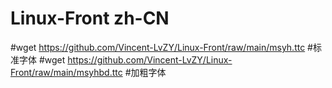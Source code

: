 # Linux-Front zh-CN
#wget https://github.com/Vincent-LvZY/Linux-Front/raw/main/msyh.ttc    #标准字体
#wget https://github.com/Vincent-LvZY/Linux-Front/raw/main/msyhbd.ttc  #加粗字体
